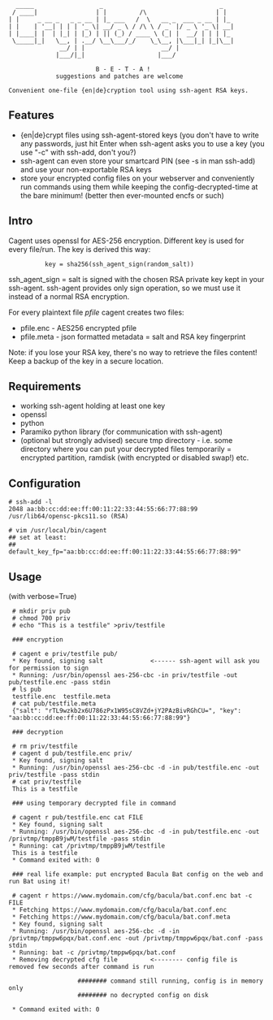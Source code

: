  ```
   _____                  _                                _
  / ____|                | |         /\                   | |
 | |     _ __ _   _ _ __ | |_ ___   /  \   __ _  ___ _ __ | |_
 | |    | '__| | | | '_ \| __/ _ \ / /\ \ / _` |/ _ \ '_ \| __|
 | |____| |  | |_| | |_) | || (_) / ____ \ (_| |  __/ | | | |_
  \_____|_|   \__, | .__/ \__\___/_/    \_\__, |\___|_| |_|\__|
               __/ | |                     __/ |
              |___/|_|                    |___/

                         B - E - T - A !
              suggestions and patches are welcome

 Convenient one-file {en|de}cryption tool using ssh-agent RSA keys.
```

Features
--------
  * {en|de}crypt files using ssh-agent-stored keys (you don't have
       to write any passwords, just hit Enter when ssh-agent asks
       you to use a key (you use "-c" with ssh-add, don't you?)
  * ssh-agent can even store your smartcard PIN (see -s in man ssh-add)
    and use your non-exportable RSA keys
  * store your encrypted config files on your webserver and conveniently
    run commands using them while keeping the config-decrypted-time
    at the bare minimum! (better then ever-mounted encfs or such)

Intro
-----
Cagent uses openssl for AES-256 encryption. Different
key is used for every file/run. The key is derived this way:

```
          key = sha256(ssh_agent_sign(random_salt))
```

ssh_agent_sign = salt is signed with the chosen RSA private key
kept in your ssh-agent. ssh-agent provides only sign operation,
so we must use it instead of a normal RSA encryption.

For every plaintext file _pfile_ cagent creates two files:
  * pfile.enc - AES256 encrypted pfile
  * pfile.meta - json formatted metadata = salt and RSA key fingerprint

Note: if you lose your RSA key, there's no way to retrieve the files content!
Keep a backup of the key in a secure location.

Requirements
------------
   * working ssh-agent holding at least one key
   * openssl
   * python
   * Paramiko python library (for communication with ssh-agent)
   * (optional but strongly advised) secure tmp directory - i.e. some directory where you can put your decrypted files temporarily = encrypted partition, ramdisk (with encrypted or disabled swap!) etc.

Configuration
-------------
```
# ssh-add -l
2048 aa:bb:cc:dd:ee:ff:00:11:22:33:44:55:66:77:88:99 /usr/lib64/opensc-pkcs11.so (RSA)

# vim /usr/local/bin/cagent
## set at least:
##     default_key_fp="aa:bb:cc:dd:ee:ff:00:11:22:33:44:55:66:77:88:99"
```

Usage
-----
(with verbose=True)

     # mkdir priv pub
     # chmod 700 priv
     # echo "This is a testfile" >priv/testfile

     ### encryption

     # cagent e priv/testfile pub/
     * Key found, signing salt             <------ ssh-agent will ask you for permission to sign
     * Running: /usr/bin/openssl aes-256-cbc -in priv/testfile -out pub/testfile.enc -pass stdin
     # ls pub
     testfile.enc  testfile.meta
     # cat pub/testfile.meta
     {"salt": "rTL9wzkb2x6U786zPx1W95sC8VZd+jY2PAzBivRGhCU=", "key": "aa:bb:cc:dd:ee:ff:00:11:22:33:44:55:66:77:88:99"}

     ### decryption

     # rm priv/testfile
     # cagent d pub/testfile.enc priv/
     * Key found, signing salt
     * Running: /usr/bin/openssl aes-256-cbc -d -in pub/testfile.enc -out priv/testfile -pass stdin
     # cat priv/testfile
     This is a testfile

     ### using temporary decrypted file in command

     # cagent r pub/testfile.enc cat FILE
     * Key found, signing salt
     * Running: /usr/bin/openssl aes-256-cbc -d -in pub/testfile.enc -out /privtmp/tmppB9jwM/testfile -pass stdin
     * Running: cat /privtmp/tmppB9jwM/testfile
     This is a testfile
     * Command exited with: 0

     ### real life example: put encrypted Bacula Bat config on the web and run Bat using it!

     # cagent r https://www.mydomain.com/cfg/bacula/bat.conf.enc bat -c FILE
     * Fetching https://www.mydomain.com/cfg/bacula/bat.conf.enc
     * Fetching https://www.mydomain.com/cfg/bacula/bat.conf.meta
     * Key found, signing salt
     * Running: /usr/bin/openssl aes-256-cbc -d -in /privtmp/tmppw6pqx/bat.conf.enc -out /privtmp/tmppw6pqx/bat.conf -pass stdin
     * Running: bat -c /privtmp/tmppw6pqx/bat.conf
     * Removing decrypted cfg file         <-------- config file is removed few seconds after command is run

                       ######## command still running, config is in memory only
                       ######## no decrypted config on disk

     * Command exited with: 0
